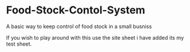 # Food-Stock-Contol-System
A basic way to keep control of food stock in a small busniss

If you wish to play around with this use the site sheet i have added its my test sheet.
